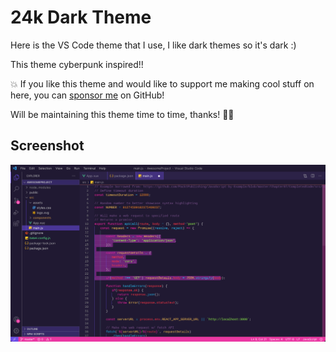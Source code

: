 # 24k Dark Theme

Here is the VS Code theme that I use, I like dark themes so it's dark :)

This theme cyberpunk inspired!!

💥 If you like this theme and would like to support me making cool stuff on here, you can [sponsor me](https://github.com/sponsors/ayush24k) on GitHub!

Will be maintaining this theme time to time, thanks! 🙏🏽

## Screenshot

![screenshot](https://github.com/ayush24k/24k-dark-theme/blob/main/screenshot.jpg)
